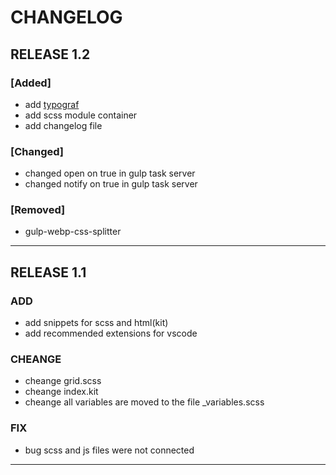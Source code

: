 # CHANGELOG

## RELEASE 1.2
### [Added]
+ add [typograf](https://www.artlebedev.ru/typograf/)
+ add scss module container
+ add changelog file

### [Changed]
+ changed open on true in gulp task server
+ changed notify on true in gulp task server

### [Removed]
+ gulp-webp-css-splitter
---

## RELEASE 1.1
### ADD
+ add snippets for scss and html(kit)
+ add recommended extensions for vscode

### CHEANGE
+ cheange grid.scss
+ cheange index.kit
+ cheange  all variables are moved to the file _variables.scss

### FIX
+ bug scss and js files were not connected
---
